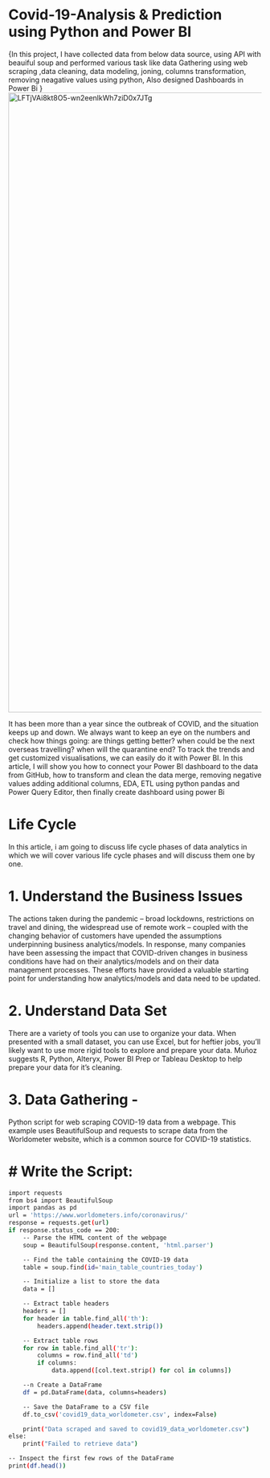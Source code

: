 # Covid-19-Analysis & Prediction using Python and Power BI
{In this project, I have collected data from below data source, using API with beauiful soup and performed various task like data Gathering using web scraping ,data cleaning, data modeling, joning, columns transformation, removing neagative values using python, Also designed Dashboards in Power Bi }
<img width="1234" alt="LFTjVAi8kt8O5-wn2eenlkWh7ziD0x7JTg" src="https://github.com/deepakrpr981/Covid---19-Dashboard/assets/89341801/cacb5e14-e6d1-4d91-b256-0e2948dc337f">

It has been more than a year since the outbreak of COVID, and the situation keeps up and down. We always want to keep an eye on the numbers and check how things going: are things getting better? when could be the next overseas travelling? when will the quarantine end? To track the trends and get customized visualisations, we can easily do it with Power BI. In this article, I will show you how to connect your Power BI dashboard to the data from GitHub, how to transform and clean the data merge, removing negative values adding additional columns, EDA, ETL using python pandas and Power Query Editor, then finally create dashboard using power Bi
# Life Cycle
In this article, i  am going to discuss life cycle phases of data analytics in which we will cover various life cycle phases and will discuss them one by one.
# 1. Understand the Business Issues
   The actions taken during the pandemic – broad lockdowns, restrictions on travel and dining, the widespread use of remote work – coupled with the changing behavior of customers have upended the assumptions underpinning business analytics/models. In response, many companies have been assessing the impact that COVID-driven changes in business conditions have had on their analytics/models and on their data management processes. These efforts have provided a valuable starting point for understanding how analytics/models and data need to be updated.
# 2. Understand  Data Set
There are a variety of tools you can use to organize your data. When presented with a small dataset, you can use Excel, but for heftier jobs, you’ll likely want to use more rigid tools to explore and prepare your data. Muñoz suggests R, Python, Alteryx, Power BI Prep or Tableau Desktop to help prepare your data for it’s cleaning.

# 3. Data Gathering -
Python script for web scraping COVID-19 data from a webpage. This example uses BeautifulSoup and requests to scrape data from the Worldometer website, which is a common source for COVID-19 statistics.
# # Write the Script: 

```bash
import requests
from bs4 import BeautifulSoup
import pandas as pd
url = 'https://www.worldometers.info/coronavirus/'
response = requests.get(url)
if response.status_code == 200:
    -- Parse the HTML content of the webpage
    soup = BeautifulSoup(response.content, 'html.parser')

    -- Find the table containing the COVID-19 data
    table = soup.find(id='main_table_countries_today')

    -- Initialize a list to store the data
    data = []

    -- Extract table headers
    headers = []
    for header in table.find_all('th'):
        headers.append(header.text.strip())

    -- Extract table rows
    for row in table.find_all('tr'):
        columns = row.find_all('td')
        if columns:
            data.append([col.text.strip() for col in columns])

    --n Create a DataFrame
    df = pd.DataFrame(data, columns=headers)

    -- Save the DataFrame to a CSV file
    df.to_csv('covid19_data_worldometer.csv', index=False)

    print("Data scraped and saved to covid19_data_worldometer.csv")
else:
    print("Failed to retrieve data")

-- Inspect the first few rows of the DataFrame
print(df.head())
```


